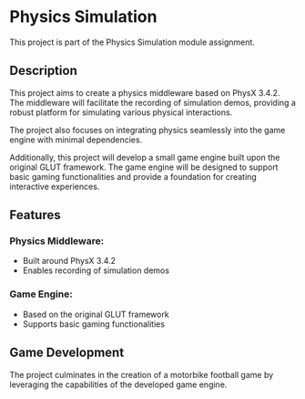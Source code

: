 # Physics Simulation
This project is part of the Physics Simulation module assignment.

## Description
This project aims to create a physics middleware based on PhysX 3.4.2. The middleware will facilitate the recording of simulation demos, providing a robust platform for simulating various physical interactions.

The project also focuses on integrating physics seamlessly into the game engine with minimal dependencies.

Additionally, this project will develop a small game engine built upon the original GLUT framework. The game engine will be designed to support basic gaming functionalities and provide a foundation for creating interactive experiences.

## Features
### Physics Middleware:
* Built around PhysX 3.4.2
* Enables recording of simulation demos

### Game Engine:
* Based on the original GLUT framework
* Supports basic gaming functionalities

## Game Development
The project culminates in the creation of a motorbike football game by leveraging the capabilities of the developed game engine.